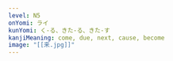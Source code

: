 ```yaml
---
level: N5
onYomi: ライ
kunYomi: く-る、きた-る、きた-す
kanjiMeaning: come, due, next, cause, become
image: "[[来.jpg]]"
---
```


